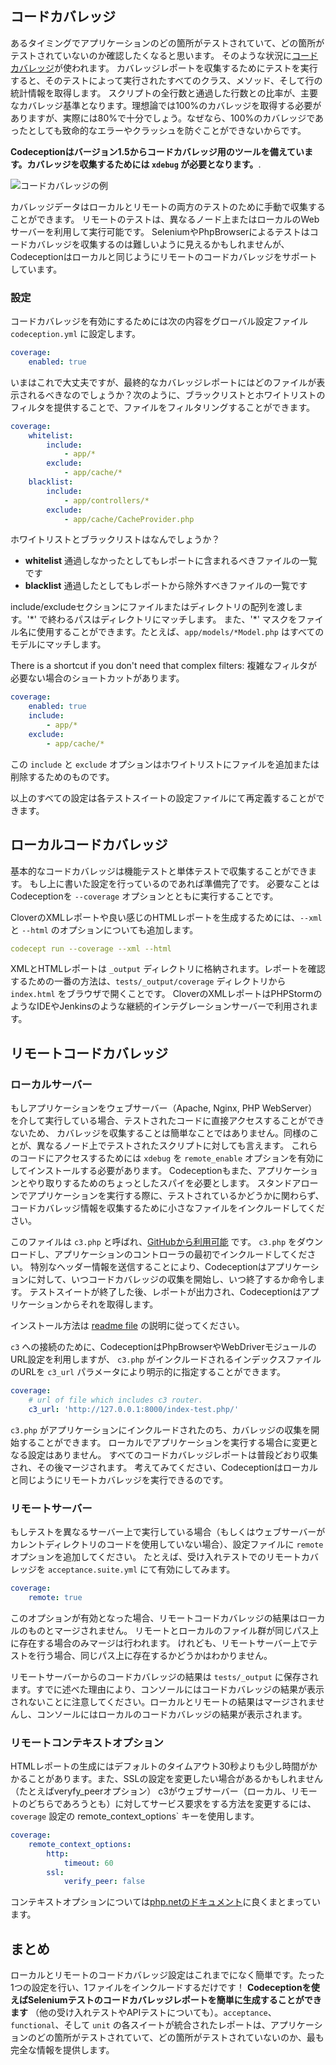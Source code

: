 ## コードカバレッジ

あるタイミングでアプリケーションのどの箇所がテストされていて、どの箇所がテストされていないのか確認したくなると思います。
そのような状況に[コードカバレッジ](http://ja.wikipedia.org/w/index.php?title=%E3%82%B3%E3%83%BC%E3%83%89%E3%82%AB%E3%83%90%E3%83%AC%E3%83%83%E3%82%B8)が使われます。
カバレッジレポートを収集するためにテストを実行すると、そのテストによって実行されたすべてのクラス、メソッド、そして行の統計情報を取得します。
スクリプトの全行数と通過した行数との比率が、主要なカバレッジ基準となります。理想論では100%のカバレッジを取得する必要がありますが、実際には80%で十分でしょう。なぜなら、100%のカバレッジであったとしても致命的なエラーやクラッシュを防ぐことができないからです。

**Codeceptionはバージョン1.5からコードカバレッジ用のツールを備えています。カバレッジを収集するためには `xdebug` が必要となります。**.

![コードカバレッジの例](http://codeception.com/images/coverage.png)

カバレッジデータはローカルとリモートの両方のテストのために手動で収集することができます。
リモートのテストは、異なるノード上またはローカルのWebサーバーを利用して実行可能です。
SeleniumやPhpBrowserによるテストはコードカバレッジを収集するのは難しいように見えるかもしれませんが、Codeceptionはローカルと同じようにリモートのコードカバレッジをサポートしています。

### 設定

コードカバレッジを有効にするためには次の内容をグローバル設定ファイル `codeception.yml` に設定します。

``` yaml
coverage:
    enabled: true
```

いまはこれで大丈夫ですが、最終的なカバレッジレポートにはどのファイルが表示されるべきなのでしょうか？次のように、ブラックリストとホワイトリストのフィルタを提供することで、ファイルをフィルタリングすることができます。

``` yaml
coverage:
    whitelist:
        include:
            - app/*
        exclude:
            - app/cache/*
    blacklist:
        include:
            - app/controllers/*
        exclude:
            - app/cache/CacheProvider.php

```
ホワイトリストとブラックリストはなんでしょうか？

* **whitelist** 通過しなかったとしてもレポートに含まれるべきファイルの一覧です
* **blacklist** 通過したとしてもレポートから除外すべきファイルの一覧です

include/excludeセクションにファイルまたはディレクトリの配列を渡します。'\*' で終わるパスはディレクトリにマッチします。
また、'\*' マスクをファイル名に使用することができます。たとえば、`app/models/*Model.php` はすべてのモデルにマッチします。

There is a shortcut if you don't need that complex filters:
複雑なフィルタが必要ない場合のショートカットがあります。

``` yaml
coverage:
    enabled: true
    include:
        - app/*
    exclude:
        - app/cache/*
```

この `include` と `exclude` オプションはホワイトリストにファイルを追加または削除するためのものです。

以上のすべての設定は各テストスイートの設定ファイルにて再定義することができます。

## ローカルコードカバレッジ

基本的なコードカバレッジは機能テストと単体テストで収集することができます。
もし上に書いた設定を行っているのであれば準備完了です。
必要なことはCodeceptionを `--coverage` オプションとともに実行することです。

CloverのXMLレポートや良い感じのHTMLレポートを生成するためには、`--xml` と `--html` のオプションについても追加します。

``` yaml
codecept run --coverage --xml --html
```

XMLとHTMLレポートは `_output` ディレクトリに格納されます。レポートを確認するための一番の方法は、`tests/_output/coverage` ディレクトリから `index.html` をブラウザで開くことです。
CloverのXMLレポートはPHPStormのようなIDEやJenkinsのような継続的インテグレーションサーバーで利用されます。

## リモートコードカバレッジ

### ローカルサーバー

もしアプリケーションをウェブサーバー（Apache, Nginx, PHP WebServer）を介して実行している場合、テストされたコードに直接アクセスすることができないため、
カバレッジを収集することは簡単なことではありません。同様のことが、異なるノード上でテストされたスクリプトに対しても言えます。
これらのコードにアクセスするためには `xdebug` を `remote_enable` オプションを有効にしてインストールする必要があります。
Codeceptionもまた、アプリケーションとやり取りするためのちょっとしたスパイを必要とします。
スタンドアローンでアプリケーションを実行する際に、テストされているかどうかに関わらず、コードカバレッジ情報を収集するために小さなファイルをインクルードしてください。

このファイルは `c3.php` と呼ばれ、[GitHubから利用可能](https://github.com/Codeception/c3) です。
`c3.php` をダウンロードし、アプリケーションのコントローラの最初でインクルードしてください。
特別なヘッダー情報を送信することにより、Codeceptionはアプリケーションに対して、いつコードカバレッジの収集を開始し、いつ終了するか命令します。
テストスイートが終了した後、レポートが出力され、Codeceptionはアプリケーションからそれを取得します。

インストール方法は [readme file](https://github.com/Codeception/c3) の説明に従ってください。

`c3` への接続のために、CodeceptionはPhpBrowserやWebDriverモジュールのURL設定を利用しますが、
`c3.php` がインクルードされるインデックスファイルのURLを `c3_url` パラメータにより明示的に指定することができます。



``` yaml
coverage:
    # url of file which includes c3 router.
    c3_url: 'http://127.0.0.1:8000/index-test.php/'
```


`c3.php` がアプリケーションにインクルードされたのち、カバレッジの収集を開始することができます。
ローカルでアプリケーションを実行する場合に変更となる設定はありません。
すべてのコードカバレッジレポートは普段どおり収集され、その後マージされます。
考えてみてください、Codeceptionはローカルと同じようにリモートカバレッジを実行できるのです。

### リモートサーバー

もしテストを異なるサーバー上で実行している場合（もしくはウェブサーバーがカレントディレクトリのコードを使用していない場合）、設定ファイルに `remote` オプションを追加してください。
たとえば、受け入れテストでのリモートカバレッジを `acceptance.suite.yml` にて有効にしてみます。

``` yaml
coverage:
    remote: true
```

このオプションが有効となった場合、リモートコードカバレッジの結果はローカルのものとマージされません。
リモートとローカルのファイル群が同じパス上に存在する場合のみマージは行われます。
けれども、リモートサーバー上でテストを行う場合、同じパス上に存在するかどうかはわかりません。

リモートサーバーからのコードカバレッジの結果は `tests/_output` に保存されます。すでに述べた理由により、コンソールにはコードカバレッジの結果が表示されないことに注意してください。ローカルとリモートの結果はマージされませんし、コンソールにはローカルのコードカバレッジの結果が表示されます。

### リモートコンテキストオプション

HTMLレポートの生成にはデフォルトのタイムアウト30秒よりも少し時間がかかることがあります。また、SSLの設定を変更したい場合があるかもしれません（たとえばveryfy_peerオプション）
c3がウェブサーバー（ローカル、リモートのどちらであろうとも）に対してサービス要求をする方法を変更するには、`coverage` 設定の remote_context_options` キーを使用します。

``` yaml
coverage:
    remote_context_options:
        http:
            timeout: 60
        ssl:
            verify_peer: false
```

コンテキストオプションについては[php.netのドキュメント](http://php.net/manual/ja/context.php)に良くまとまっています。

## まとめ

ローカルとリモートのコードカバレッジ設定はこれまでになく簡単です。たった1つの設定を行い、1ファイルをインクルードするだけです！
**Codeceptionを使えばSeleniumテストのコードカバレッジレポートを簡単に生成することができます** （他の受け入れテストやAPIテストについても）。`acceptance`、`functional`、そして `unit` の各スイートが統合されたレポートは、アプリケーションのどの箇所がテストされていて、どの箇所がテストされていないのか、最も完全な情報を提供します。
